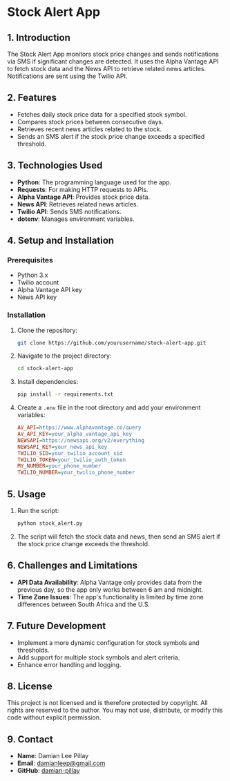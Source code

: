 # Stock Alert App

## 1. Introduction
The Stock Alert App monitors stock price changes and sends notifications via SMS if significant changes are detected. It uses the Alpha Vantage API to fetch stock data and the News API to retrieve related news articles. Notifications are sent using the Twilio API.

## 2. Features
- Fetches daily stock price data for a specified stock symbol.
- Compares stock prices between consecutive days.
- Retrieves recent news articles related to the stock.
- Sends an SMS alert if the stock price change exceeds a specified threshold.

## 3. Technologies Used
- **Python**: The programming language used for the app.
- **Requests**: For making HTTP requests to APIs.
- **Alpha Vantage API**: Provides stock price data.
- **News API**: Retrieves related news articles.
- **Twilio API**: Sends SMS notifications.
- **dotenv**: Manages environment variables.

## 4. Setup and Installation
### Prerequisites
- Python 3.x
- Twilio account
- Alpha Vantage API key
- News API key

### Installation
1. Clone the repository:
    ```bash
    git clone https://github.com/yourusername/stock-alert-app.git
    ```
2. Navigate to the project directory:
    ```bash
    cd stock-alert-app
    ```
3. Install dependencies:
    ```bash
    pip install -r requirements.txt
    ```
4. Create a `.env` file in the root directory and add your environment variables:
    ```ini
    AV_API=https://www.alphavantage.co/query
    AV_API_KEY=your_alpha_vantage_api_key
    NEWSAPI=https://newsapi.org/v2/everything
    NEWSAPI_KEY=your_news_api_key
    TWILIO_SID=your_twilio_account_sid
    TWILIO_TOKEN=your_twilio_auth_token
    MY_NUMBER=your_phone_number
    TWILIO_NUMBER=your_twilio_phone_number
    ```

## 5. Usage
1. Run the script:
    ```bash
    python stock_alert.py
    ```
2. The script will fetch the stock data and news, then send an SMS alert if the stock price change exceeds the threshold.

## 6. Challenges and Limitations
- **API Data Availability**: Alpha Vantage only provides data from the previous day, so the app only works between 6 am and midnight.
- **Time Zone Issues**: The app's functionality is limited by time zone differences between South Africa and the U.S.

## 7. Future Development
- Implement a more dynamic configuration for stock symbols and thresholds.
- Add support for multiple stock symbols and alert criteria.
- Enhance error handling and logging.

## 8. License
This project is not licensed and is therefore protected by copyright. All rights are reserved to the author. You may not use, distribute, or modify this code without explicit permission.

## 9. Contact
- **Name**: Damian Lee Pillay
- **Email**: damianleep@gmail.com
- **GitHub**: [damian-pillay](https://github.com/damian-pillay)
